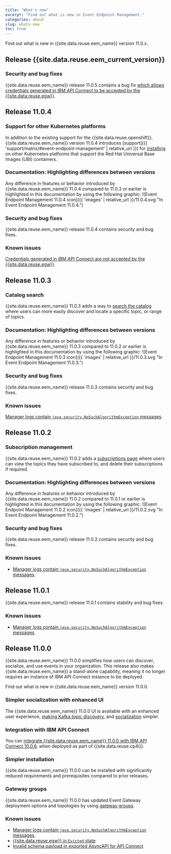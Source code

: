 ```yaml
---
title: "What's new"
excerpt: "Find out what is new in Event Endpoint Management."
categories: about
slug: whats-new
toc: true
---
```


Find out what is new in {{site.data.reuse.eem_name}} version 11.0.x.

## Release {{site.data.reuse.eem_current_version}}

### Security and bug fixes

{{site.data.reuse.eem_name}} release 11.0.5 contains a bug fix [which allows credentials generated in IBM API Connect to be accepted by the {{site.data.reuse.egw}}](../../troubleshooting/eem-apic-clients-do-not-connect).

## Release 11.0.4

### Support for other Kubernetes platforms

In addition to the existing support for the {{site.data.reuse.openshift}}, {{site.data.reuse.eem_name}} version 11.0.4 introduces [support]({{ 'support/matrix/#event-endpoint-management' | relative_url }}) for [installing](../../installing/installing-on-kubernetes/) on other Kubernetes platforms that support the Red Hat Universal Base Images (UBI) containers.

### Documentation: Highlighting differences between versions

Any difference in features or behavior introduced by {{site.data.reuse.eem_name}} 11.0.4 compared to 11.0.3 or earlier is highlighted in this documentation by using the following graphic: ![Event Endpoint Management 11.0.4 icon]({{ 'images' | relative_url }}/11.0.4.svg "In Event  Endpoint Management 11.0.4.")

### Security and bug fixes

{{site.data.reuse.eem_name}} release 11.0.4 contains security and bug fixes.

### Known issues

[Credentials generated in IBM API Connect are not accepted by the {{site.data.reuse.egw}}](../../troubleshooting/eem-apic-clients-do-not-connect).

## Release 11.0.3

### Catalog search

{{site.data.reuse.eem_name}} 11.0.3 adds a way to [search the catalog](../../consume-subscribe/discovering-topics#searching-the-catalog) where users can more easily discover and locate a specific topic, or range of topics.


### Documentation: Highlighting differences between versions

Any difference in features or behavior introduced by {{site.data.reuse.eem_name}} 11.0.3 compared to 11.0.2 or earlier is highlighted in this documentation by using the following graphic: ![Event Endpoint Management 11.0.3 icon]({{ 'images' | relative_url }}/11.0.3.svg "In Event  Endpoint Management 11.0.3.")

### Security and bug fixes

{{site.data.reuse.eem_name}} release 11.0.3 contains security and bug fixes.

### Known issues

[Manager logs contain `java.security.NoSuchAlgorithmException` messages](../../troubleshooting/no-such-algorithm-log).

## Release 11.0.2

### Subscription management

{{site.data.reuse.eem_name}} 11.0.2 adds a [subscriptions page](../../consume-subscribe/managing-subscriptions) where users can view the topics they have subscribed to, and delete their subscriptions if required.

### Documentation: Highlighting differences between versions

Any difference in features or behavior introduced by {{site.data.reuse.eem_name}} 11.0.2 compared to 11.0.1 or earlier is highlighted in this documentation by using the following graphic: ![Event Endpoint Management 11.0.2 icon]({{ 'images' | relative_url }}/11.0.2.svg "In Event Endpoint Management 11.0.2.")

### Security and bug fixes

{{site.data.reuse.eem_name}} release 11.0.2 contains security and bug fixes.

### Known issues

- [Manager logs contain `java.security.NoSuchAlgorithmException` messages](../../troubleshooting/no-such-algorithm-log).

## Release 11.0.1

{{site.data.reuse.eem_name}} release 11.0.1 contains stability and bug fixes.

### Known issues

- [Manager logs contain `java.security.NoSuchAlgorithmException` messages](../../troubleshooting/no-such-algorithm-log).

## Release 11.0.0

{{site.data.reuse.eem_name}} 11.0.0 simplifies how users can discover, socialize, and use events in your organization. This release also makes {{site.data.reuse.eem_name}} a stand-alone capability, meaning it no longer requires an instance of IBM API Connect instance to be deployed.

Find out what is new in {{site.data.reuse.eem_name}} version 11.0.0.

### Simpler socialization with enhanced UI

The {{site.data.reuse.eem_name}} 11.0.0 UI is available with an enhanced user experience, [making Kafka topic discovery](../../describe/adding-topics), and [socialization](../../describe/publishing-topics) simpler.

### Integration with IBM API Connect

You can [integrate {{site.data.reuse.eem_name}} 11.0.0 with IBM API Connect 10.0.6](../../integrating-with-apic/overview), when deployed as part of {{site.data.reuse.cp4i}}.

### Simpler installation

{{site.data.reuse.eem_name}} 11.0.0 can be installed with significantly reduced requirements and prerequisites compared to prior releases.

### Gateway groups

{{site.data.reuse.eem_name}} 11.0.0 has updated Event Gateway deployment options and topologies by using [gateway groups](../key-concepts#gateway-group).

### Known issues

- [Manager logs contain `java.security.NoSuchAlgorithmException` messages](../../troubleshooting/no-such-algorithm-log).
- [{{site.data.reuse.egw}} in `Evicted` state](../../troubleshooting/evicted-gateway)
- [Invalid schema payload in exported AsyncAPI for API Connect](../../troubleshooting/invalid-async-api)